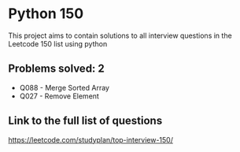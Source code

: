 # Python 150

This project aims to contain solutions to all interview questions in the Leetcode 150 list using python

## Problems solved: 2

-   Q088 - Merge Sorted Array
-   Q027 - Remove Element

## Link to the full list of questions

https://leetcode.com/studyplan/top-interview-150/
